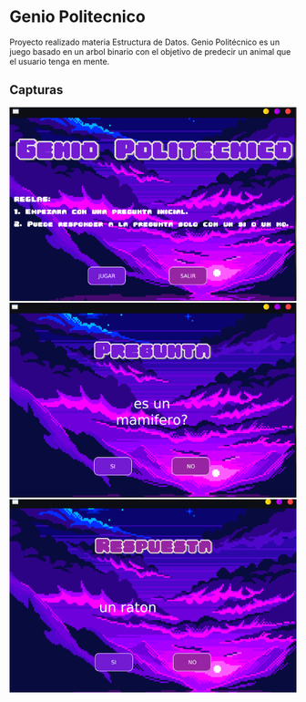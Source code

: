 # Genio Politecnico
Proyecto realizado materia Estructura de Datos.
Genio Politécnico es un juego basado en un arbol binario con el objetivo de predecir un animal que el usuario tenga en mente.

## Capturas
![alt text](https://github.com/domorales/GenioPolitecnico/blob/main/Capturas/principal.png) 
![alt text](https://github.com/domorales/GenioPolitecnico/blob/main/Capturas/pregunta.png) 
![alt text](https://github.com/domorales/GenioPolitecnico/blob/main/Capturas/respuesta.png) 
